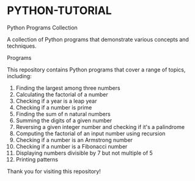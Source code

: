 # PYTHON-TUTORIAL
Python Programs Collection

A collection of Python programs that demonstrate various concepts and techniques.

Programs

This repository contains Python programs that cover a range of topics, including:

1. Finding the largest among three numbers
2. Calculating the factorial of a number
3. Checking if a year is a leap year
4. Checking if a number is prime
5. Finding the sum of n natural numbers
6. Summing the digits of a given number
7. Reversing a given integer number and checking if it's a palindrome
8. Computing the factorial of an input number using recursion
9. Checking if a number is an Armstrong number
10. Checking if a number is a Fibonacci number
11. Displaying numbers divisible by 7 but not multiple of 5
12. Printing patterns

Thank you for visiting this repository!
